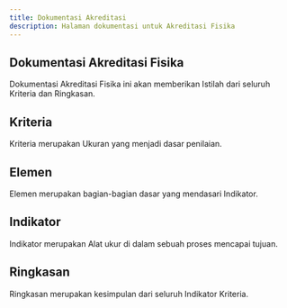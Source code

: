 ```yaml
---  
title: Dokumentasi Akreditasi
description: Halaman dokumentasi untuk Akreditasi Fisika
--- 
```


## Dokumentasi Akreditasi Fisika
Dokumentasi Akreditasi Fisika ini akan memberikan Istilah dari seluruh Kriteria dan Ringkasan.

## Kriteria 
Kriteria merupakan Ukuran yang menjadi dasar penilaian.

## Elemen
Elemen merupakan bagian-bagian dasar yang mendasari Indikator.

## Indikator
Indikator merupakan Alat ukur di dalam sebuah proses mencapai tujuan.

## Ringkasan
Ringkasan merupakan kesimpulan dari seluruh Indikator Kriteria.
